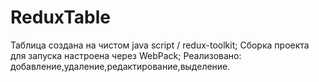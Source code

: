 # ReduxTable

Таблица создана на чистом java script / redux-toolkit;
Сборка проекта для запуска настроена через WebPack;
Реализовано: добавление,удаление,редактирование,выделение.
